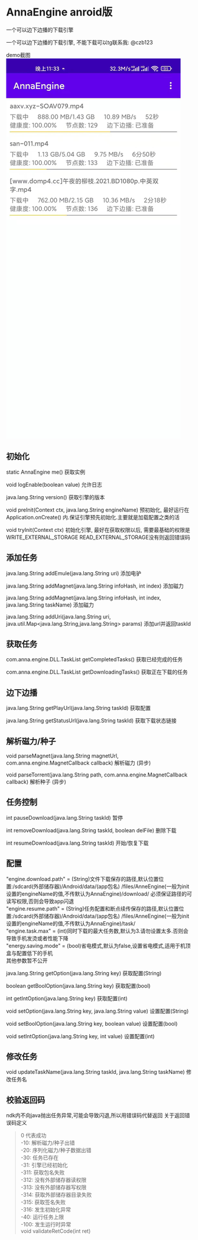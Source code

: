 # AnnaEngine anroid版


一个可以边下边播的下载引擎

一个可以边下边播的下载引擎, 不能下载可以tg联系我: @czb123

demo截图
![avatar](https://raw.githubusercontent.com/dick28cm/anna_engine_for_android/main/docs/demo.jpg)  


## 初始化

static AnnaEngine me()   获取实例

void logEnable(boolean value)   允许日志

java.lang.String version()    获取引擎的版本

void preInit(Context ctx, java.lang.String engineName)    预初始化, 最好运行在 Application.onCreate()
内.保证引擎预先初始化.主要就是加载配置之类的活

void tryInit(Context ctx)   初始化引擎, 最好在获取权限以后, 需要最基础的权限是 WRITE_EXTERNAL_STORAGE
READ_EXTERNAL_STORAGE没有则返回错误码

## 添加任务

java.lang.String addEmule(java.lang.String uri)   添加电驴

java.lang.String addMagnet(java.lang.String infoHash, int index)   添加磁力

java.lang.String addMagnet(java.lang.String infoHash, int index, java.lang.String taskName)    添加磁力

java.lang.String addUri(java.lang.String uri, java.util.Map<java.lang.String,java.lang.String>
params)  添加url并返回taskId

## 获取任务

com.anna.engine.DLL.TaskList getCompletedTasks()   获取已经完成的任务

com.anna.engine.DLL.TaskList getDownloadingTasks()   获取正在下载的任务

## 边下边播

java.lang.String getPlayUrl(java.lang.String taskId)    获取配置

java.lang.String getStatusUrl(java.lang.String taskId)  获取下载状态链接

## 解析磁力/种子

void parseMagnet(java.lang.String magnetUrl, com.anna.engine.MagnetCallback callback)   解析磁力 (异步)

void parseTorrent(java.lang.String path, com.anna.engine.MagnetCallback callback)   解析种子 (异步)

## 任务控制

int pauseDownload(java.lang.String taskId)   暂停

int removeDownload(java.lang.String taskId, boolean delFile)   删除下载

int resumeDownload(java.lang.String taskId)   开始/恢复下载

## 配置

"engine.download.path" = (String)文件下载保存的路径,默认位置位置:/sdcard(外部储存器)/Android/data/(app包名)
/files/AnneEngine(一般为init设置的engineName的值,不传默认为AnnaEngine)/download/ 必须保证路径的可读写权限,否则会导致app闪退     
"engine.resume.path" = (String)任务配置和断点续传保存的路径,默认位置位置:/sdcard(外部储存器)/Android/data/(app包名)
/files/AnneEngine(一般为init设置的engineName的值,不传默认为AnnaEngine)/task/   
"engine.task.max" = (int)同时下载的最大任务数,默认为3.请勿设置太多.否则会导致手机发烫或者性能下降        
"energy.saving.mode" = (bool)省电模式,默认为false,设置省电模式,适用于机顶盒与配置低下的手机    
其他参数暂不公开

java.lang.String getOption(java.lang.String key)   获取配置(String)

boolean getBoolOption(java.lang.String key)  获取配置(bool)

int getIntOption(java.lang.String key)      获取配置(int)

void setOption(java.lang.String key, java.lang.String value)   设置配置(String)

void setBoolOption(java.lang.String key, boolean value)    设置配置(bool)

void setIntOption(java.lang.String key, int value)   设置配置(int)

## 修改任务

void updateTaskName(java.lang.String taskId, java.lang.String taskName)   修改任务名

## 校验返回码

ndk内不向java抛出任务异常,可能会导致闪退,所以用错误码代替返回 关于返回错误码定义
> 0 代表成功    
> -10: 解析磁力/种子出错     
> -20: 序列化磁力/种子数据出错    
> -30: 任务已存在    
> -31: 引擎已经初始化    
> -311: 获取包名失败    
> -312: 没有外部储存器读权限     
> -313: 没有外部储存器写权限     
> -314: 获取外部储存器目录失败     
> -315: 获取签名失败     
> -316: 发生初始化异常     
> -40: 运行任务上限     
> -100: 发生运行时异常       
void	validateRetCode(int ret)   



